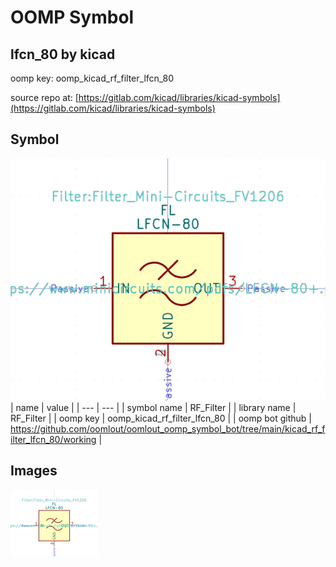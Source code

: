 # OOMP Symbol  
## lfcn_80  by kicad  
  
oomp key: oomp_kicad_rf_filter_lfcn_80  
  
source repo at: [https://gitlab.com/kicad/libraries/kicad-symbols](https://gitlab.com/kicad/libraries/kicad-symbols)  
## Symbol  
  
[![working.png](working_600.png)](working.png)  
| name | value | 
| --- | --- | 
| symbol name | RF_Filter | 
| library name | RF_Filter | 
| oomp key | oomp_kicad_rf_filter_lfcn_80 | 
| oomp bot github | https://github.com/oomlout/oomlout_oomp_symbol_bot/tree/main/kicad_rf_filter_lfcn_80/working | 
## Images  
  
[![working.png](working_140.png)](working.png)  
